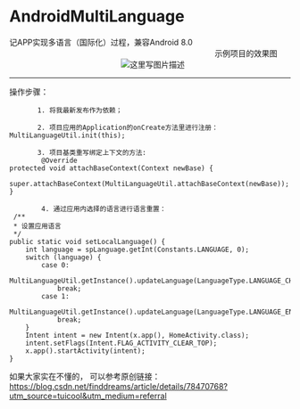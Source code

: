 # AndroidMultiLanguage
记APP实现多语言（国际化）过程，兼容Android 8.0
&emsp;&emsp;&emsp;&emsp;&emsp;&emsp;&emsp;&emsp;&emsp;&emsp;&emsp;&emsp;&emsp;&emsp;  &emsp;&emsp;&emsp;&emsp;&emsp;&emsp;&emsp;&emsp;&emsp;&emsp;&emsp;&emsp;示例项目的效果图
&emsp;&emsp;&emsp;&emsp;&emsp;&emsp;&emsp;&emsp;&emsp;&emsp;&emsp;&emsp;&emsp;&emsp;        ![这里写图片描述](http://oxmx4a7d0.bkt.clouddn.com/blog_finddreams_language20171107.gif)

-------------------------------------------------------------------------------------------------
操作步骤：

           1. 将我最新发布作为依赖；
					 
           2. 项目应用的Application的onCreate方法里进行注册：   MultiLanguageUtil.init(this);
					 
           3. 项目基类重写绑定上下文的方法:
            @Override
    protected void attachBaseContext(Context newBase) {
        super.attachBaseContext(MultiLanguageUtil.attachBaseContext(newBase));
    }
		
            4. 通过应用内选择的语言进行语言重置：
     /**
     * 设置应用语言
     */
    public static void setLocalLanguage() {
        int language = spLanguage.getInt(Constants.LANGUAGE, 0);
        switch (language) {
            case 0:
                MultiLanguageUtil.getInstance().updateLanguage(LanguageType.LANGUAGE_CHINESE_SIMPLIFIED);
                break;
            case 1:
                MultiLanguageUtil.getInstance().updateLanguage(LanguageType.LANGUAGE_EN);
                break;
        }
        Intent intent = new Intent(x.app(), HomeActivity.class);
        intent.setFlags(Intent.FLAG_ACTIVITY_CLEAR_TOP);
        x.app().startActivity(intent);
    }
		
   如果大家实在不懂的， 可以参考原创链接：https://blog.csdn.net/finddreams/article/details/78470768?utm_source=tuicool&utm_medium=referral
